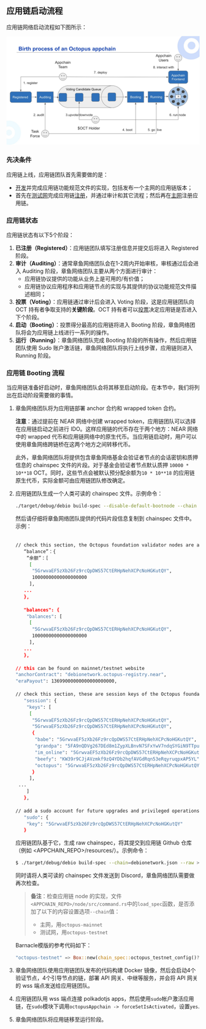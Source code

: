## 应用链启动流程

应用链网络启动流程如下图所示：

![启动流程](../../guides/appchain_pipeline.png)

### 先决条件

应用链上线，应用链团队首先需要做的是：

* [开发](./appchain-develop.md)并完成应用链功能规范文件的实现，包括发布一个主网的应用链版本；
* 首先在[测试网](https://testnet.oct.network)完成应用链[注册](./appchain-register.md)，并通过审计和其它流程；然后再在[主网](https://mainnet.oct.network)注册应用链。


### 应用链状态

应用链状态有以下5个阶段：

1. **已注册（Registered）**：应用链团队填写注册信息并提交后将进入 Registered 阶段。
2. **审计（Auditing）**：通常章鱼网络团队会在1-2周内开始审核，审核通过后会进入 Auditing 阶段，章鱼网络团队主要从两个方面进行审计：
    * 应用链协议提供的功能从业务上是可用的/有价值；
    * 应用链协议应用程序和应用链节点的实现与其提供的协议功能规范文件描述相同；
3. **投票（Voting）**：应用链通过审计后会进入 Voting 阶段，这是应用链团队向 OCT 持有者争取支持的**关键阶段**。OCT 持有者可以[投票](./voting-appchain.md)决定应用链是否进入下个阶段。
4. **启动（Booting）**：投票得分最高的应用链将进入 Booting 阶段，章鱼网络团队将会为应用链上线进行一系列的操作。
5. **运行（Running）**：章鱼网络团队完成 Booting 阶段的所有操作，然后应用链团队使用 Sudo 账户激活链，章鱼网络团队将执行上线步骤，应用链则进入 Running 阶段。

### 应用链 Booting 流程

当应用链准备好启动时，章鱼网络团队会将其移至启动阶段。在本节中，我们将列出在启动阶段需要做的事情。

1. 章鱼网络团队将为应用链部署 anchor 合约和 wrapped token 合约。

    **注意**：通过提前在 NEAR 网络中创建 wrapped token，应用链团队可以选择在应用链启动之前进行 IDO。这样应用链的代币存在于两个地方：NEAR 网络中的 wrapped 代币和应用链网络中的原生代币。当应用链启动时，用户可以使用章鱼网络跨链桥在这两个地方之间转移代币。

    此外，章鱼网络团队将提供包含章鱼网络基金会验证者节点的会话密钥和质押信息的 chainspec 文件的片段。对于基金会验证者节点默认质押 `10000 * 10**18` OCT。同时，这些节点会被默认预分配余额为`10 * 10**18` 的应用链原生代币，实际金额可由应用链团队修改确定。

2. 应用链团队生成一个人类可读的 chainspec 文件。示例命令：

   ```bash
   ./target/debug/debio build-spec --disable-default-bootnode --chain dev > debionetwork.json
   ```

   然后请仔细将章鱼网络团队提供的代码片段信息复制到 chainspec 文件中。示例：

   ```bash
   
   // check this section, the Octopus foundation validator nodes are allocated a small balance to cover transaction fees (for example, 10 $DBIO)
      “balance”：{
       “余额”：[
        [
         "5GrwvaEF5zXb26Fz9rcQpDWS57CtERHpNehXCPcNoHGKutQY",
         10000000000000000000
        ],
      ...
      },
      
      "balances": {
       "balances": [
        [
         "5GrwvaEF5zXb26Fz9rcQpDWS57CtERHpNehXCPcNoHGKutQY",
         10000000000000000000
        ],
      ...
      },
      
   // this can be found on mainnet/testnet website   
   "anchorContract": "debionetwork.octopus-registry.near", 
   "eraPayout": 13699000000000000000000,
   
   // check this section, these are session keys of the Octopus foundation validator nodes
      "session": {
       "keys": [
        [
         "5GrwvaEF5zXb26Fz9rcQpDWS57CtERHpNehXCPcNoHGKutQY", 
         "5GrwvaEF5zXb26Fz9rcQpDWS57CtERHpNehXCPcNoHGKutQY", 
         {
          "babe": "5GrwvaEF5zXb26Fz9rcQpDWS57CtERHpNehXCPcNoHGKutQY", 
          "grandpa": "5FA9nQDVg267DEd8m1ZypXLBnvN7SFxYwV7ndqSYGiN9TTpu", 
          "im_online": "5GrwvaEF5zXb26Fz9rcQpDWS57CtERHpNehXCPcNoHGKutQY", 
          "beefy": "KW39r9CJjAVzmkf9zQ4YDb2hqfAVGdRqn53eRqyruqpxAP5YL", 
          "octopus": "5GrwvaEF5zXb26Fz9rcQpDWS57CtERHpNehXCPcNoHGKutQY" 
         }
        ],
    ...
       ]
      },
   
   // add a sudo account for future upgrades and privileged operations.(Don’t forget to add some balance to this account as well.)
      "sudo": {
       "key": "5GrwvaEF5zXb26Fz9rcQpDWS57CtERHpNehXCPcNoHGKutQY"
      }
   ```

    应用链团队基于它，生成 raw chainspec，将其提交到应用链 Github 仓库（例如 <APPCHAIN_REPO>/resources/）。示例命令：

    ```bash
    $ ./target/debug/debio build-spec --chain=debionetwork.json --raw > octopus-testnet.json
    ```

    同时请将人类可读的 chainspec 文件发送到 Discord，章鱼网络团队需要做再次检查。

   > **备注**：检查应用链 node 的实现，文件`<APPCHAIN_REPO>/node/src/command.rs`中的`load_spec`函数，是否添加了以下的内容设置选项`--chain`值：
   > * 主网，用`octopus-mainnet`
   > * 测试网，用`octopus-testnet`

   Barnacle模版的参考代码如下：
   
   ```Rust
   "octopus-testnet" => Box::new(chain_spec::octopus_testnet_config()?),
   ```

3. 章鱼网络团队使用应用链团队发布的代码构建 Docker 镜像，然后会启动4个验证节点，4个引导节点的链，部署 API 网关、中继等服务，并会将 API 网关的 wss 端点发送给应用链团队。

4. 应用链团队用 wss 端点连接 polkadotjs apps，然后使用`sudo`帐户激活应用链，在`sudo`模块下调用`octopusAppchain -> forceSetIsActivated`，设置`yes`.

5. 章鱼网络团队将应用链移至运行阶段。